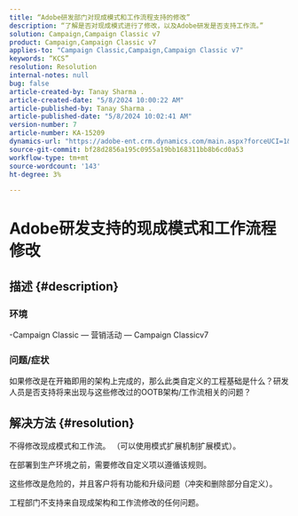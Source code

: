 ```yaml
---
title: “Adobe研发部门对现成模式和工作流程支持的修改”
description: “了解是否对现成模式进行了修改，以及Adobe研发是否支持工作流。”
solution: Campaign,Campaign Classic v7
product: Campaign,Campaign Classic v7
applies-to: "Campaign Classic,Campaign,Campaign Classic v7"
keywords: “KCS”
resolution: Resolution
internal-notes: null
bug: false
article-created-by: Tanay Sharma .
article-created-date: "5/8/2024 10:00:22 AM"
article-published-by: Tanay Sharma .
article-published-date: "5/8/2024 10:02:41 AM"
version-number: 7
article-number: KA-15209
dynamics-url: "https://adobe-ent.crm.dynamics.com/main.aspx?forceUCI=1&pagetype=entityrecord&etn=knowledgearticle&id=7efa2ec2-210d-ef11-9f8a-6045bd026dc7"
source-git-commit: bf28d2856a195c0955a19bb168311bb8b6cd0a53
workflow-type: tm+mt
source-wordcount: '143'
ht-degree: 3%

---
```


# Adobe研发支持的现成模式和工作流程修改

## 描述 {#description}

<b>

### 环境

</b>

-Campaign Classic — 营销活动 — Campaign Classicv7


### <b>问题/症状</b>

如果修改是在开箱即用的架构上完成的，那么此类自定义的工程基础是什么？研发人员是否支持将来出现与这些修改过的OOTB架构/工作流相关的问题？


## 解决方法 {#resolution}


不得修改现成模式和工作流。 （可以使用模式扩展机制扩展模式）。

在部署到生产环境之前，需要修改自定义项以遵循该规则。

这些修改是危险的，并且客户将有功能和升级问题（冲突和删除部分自定义）。

工程部门不支持来自现成架构和工作流修改的任何问题。
